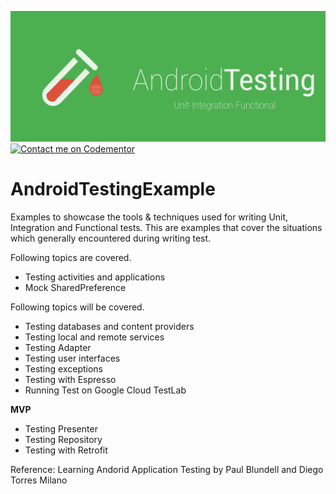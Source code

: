 ![alt tag](https://github.com/vsvankhede/AndroidTestingExample/blob/master/image/git_banner.png)
[![Contact me on Codementor](https://cdn.codementor.io/badges/contact_me_github.svg)](https://www.codementor.io/vsvankhede?utm_source=github&utm_medium=button&utm_term=vsvankhede&utm_campaign=github)

# AndroidTestingExample
Examples to showcase the tools & techniques used for writing Unit, Integration and Functional tests.
This are examples that cover the situations which generally encountered during writing test.

Following topics are covered.
- Testing activities and applications
- Mock SharedPreference 

Following topics will be covered.
- Testing databases and content providers
- Testing local and remote services
- Testing Adapter
- Testing user interfaces
- Testing exceptions
- Testing with Espresso
- Running Test on Google Cloud TestLab

**MVP**
- Testing Presenter
- Testing Repository
- Testing with Retrofit

Reference: Learning Andorid Application Testing by Paul Blundell and Diego Torres Milano
